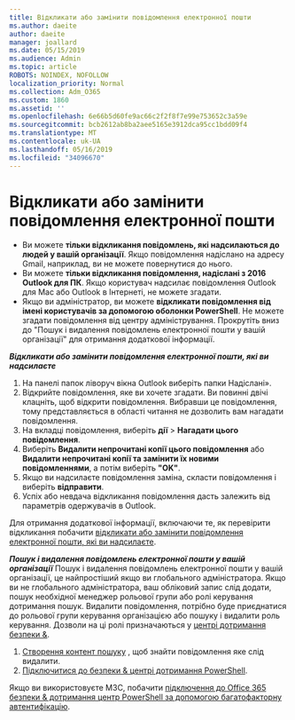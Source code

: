 ```yaml
---
title: Відкликати або замінити повідомлення електронної пошти
ms.author: daeite
author: daeite
manager: joallard
ms.date: 05/15/2019
ms.audience: Admin
ms.topic: article
ROBOTS: NOINDEX, NOFOLLOW
localization_priority: Normal
ms.collection: Adm_O365
ms.custom: 1860
ms.assetid: ''
ms.openlocfilehash: 6e66b5d60fe9ac66c2f2f8f7e99e753652c3a59e
ms.sourcegitcommit: bcb2612ab8ba2aee5165e3912dca95cc1bdd09f4
ms.translationtype: MT
ms.contentlocale: uk-UA
ms.lasthandoff: 05/16/2019
ms.locfileid: "34096670"
---
```

# <a name="recall-or-replace-an-email-message"></a>Відкликати або замінити повідомлення електронної пошти

- Ви можете **тільки відкликання повідомлень, які надсилаються до людей у вашій організації**. Якщо повідомлення надіслано на адресу Gmail, наприклад, ви не можете повернутися до нього.
- Ви можете **тільки відкликання повідомлення, надіслані з 2016 Outlook для ПК**. Якщо користувач надсилає повідомлення Outlook для Mac або Outlook в Інтернеті, не можете згадати.
- Якщо ви адміністратор, ви можете **відкликати повідомлення від імені користувачів за допомогою оболонки PowerShell**. Не можете згадати повідомлення від центру адміністрування. Прокрутіть вниз до "Пошук і видалення повідомлень електронної пошти у вашій організації" для отримання додаткової інформації.

***Відкликати або замінити повідомлення електронної пошти, які ви надсилаєте***
1. На панелі папок ліворуч вікна Outlook виберіть папки Надіслані».
2. Відкрийте повідомлення, яке ви хочете згадати. Ви повинні двічі клацніть, щоб відкрити повідомлення. Вибравши це повідомлення, тому представляється в області читання не дозволить вам нагадати повідомлення.
3. На вкладці повідомлення, виберіть **дії** > **Нагадати цього повідомлення**.
4. Виберіть **Видалити непрочитані копії цього повідомлення** або **Видалити непрочитані копії та замінити їх новими повідомленнями**, а потім виберіть **"OK"**.
5. Якщо ви надсилаєте повідомлення заміна, скласти повідомлення і виберіть **відправити**.
6. Успіх або невдача відкликання повідомлення дасть залежить від параметрів одержувачів в Outlook. 

Для отримання додаткової інформації, включаючи те, як перевірити відкликання побачити [відкликати або замінити повідомлення електронної пошти, які ви надсилаєте](https://support.office.com/article/35027f88-d655-4554-b4f8-6c0729a723a0).

***Пошук і видалення повідомлень електронної пошти у вашій організації*** Пошук і видалення повідомлень електронної пошти у вашій організації, це найпростіший якщо ви глобального адміністратора. Якщо ви не глобального адміністратора, ваш обліковий запис слід додати, пошук необхідної менеджер рольової групи або ролі керування дотримання пошук. Видалити повідомлення, потрібно буде приєднатися до рольової групи керування організацією або пошуку і видалити роль керування. Дозволи на ці ролі призначаються у [центрі дотримання безпеки &](https://protection.office.com/).

1. [Створення контент пошуку](https://docs.microsoft.com/en-us/office365/securitycompliance/content-search) , щоб знайти повідомлення яке слід видалити.
2. [Підключитися до безпеки & центрі дотримання PowerShell](https://docs.microsoft.com/en-us/powershell/exchange/office-365-scc/connect-to-scc-powershell/connect-to-scc-powershell?view=exchange-ps). 

Якщо ви використовуєте МЗС, побачити [підключення до Office 365 безпеки & дотримання центр PowerShell за допомогою багатофакторну автентифікацію](https://docs.microsoft.com/en-us/powershell/exchange/office-365-scc/connect-to-scc-powershell/mfa-connect-to-scc-powershell?view=exchange-ps). 